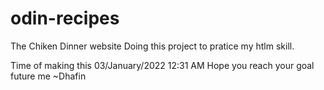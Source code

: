 # odin-recipes

The Chiken Dinner website
Doing this project to pratice my htlm skill.


Time of making this 03/January/2022 12:31 AM
Hope you reach your goal future me
~Dhafin 